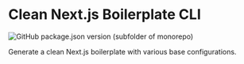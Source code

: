 # Clean Next.js Boilerplate CLI

![GitHub package.json version (subfolder of monorepo)](https://img.shields.io/github/package-json/v/TinoMuzambi/CleanNextBoilerplateCLI?style=for-the-badge)

Generate a clean Next.js boilerplate with various base configurations.
